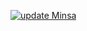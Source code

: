 [![update Minsa](https://github.com/ambarja/automatic/actions/workflows/scraper-automatic.yml/badge.svg)](https://github.com/ambarja/automatic/actions/workflows/scraper-automatic.yml)
